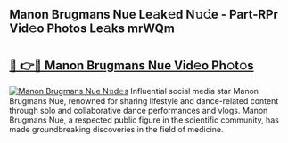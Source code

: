 ## Manon Brugmans Nue Le𝚊k𝚎d N𝚞𝚍e - Part-RPr Vid𝚎o Photos Le𝚊ks mrWQm

# <h2><a href="http://fb7cuo6.evod.top/?m=Manon+Brugmans+Nue">🔗 👉🔴 Manon Brugmans Nue Vid𝚎o Ph𝚘t𝚘s</a></h2>

[![Manon Brugmans Nue N𝚞d𝚎s](https://i.imgur.com/8V9OHl7.gif)](http://fb7cuo6.evod.top/?m=Manon+Brugmans+Nue)
Influential social media star Manon Brugmans Nue, renowned for sharing lifestyle and dance-related content through solo and collaborative dance performances and vlogs. Manon Brugmans Nue, a respected public figure in the scientific community, has made groundbreaking discoveries in the field of medicine. 
